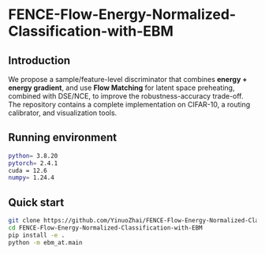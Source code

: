 # FENCE-Flow-Energy-Normalized-Classification-with-EBM

## Introduction
We propose a sample/feature-level discriminator that combines **energy + energy gradient**, and use **Flow Matching** for latent space preheating, combined with DSE/NCE, to improve the robustness-accuracy trade-off. The repository contains a complete implementation on CIFAR-10, a routing calibrator, and visualization tools.

## Running environment
```bash
python= 3.8.20 
pytorch= 2.4.1
cuda = 12.6
numpy= 1.24.4
```
 
## Quick start
```bash
git clone https://github.com/YinuoZhai/FENCE-Flow-Energy-Normalized-Classification-with-EBM.git
cd FENCE-Flow-Energy-Normalized-Classification-with-EBM
pip install -e .
python -m ebm_at.main
```




